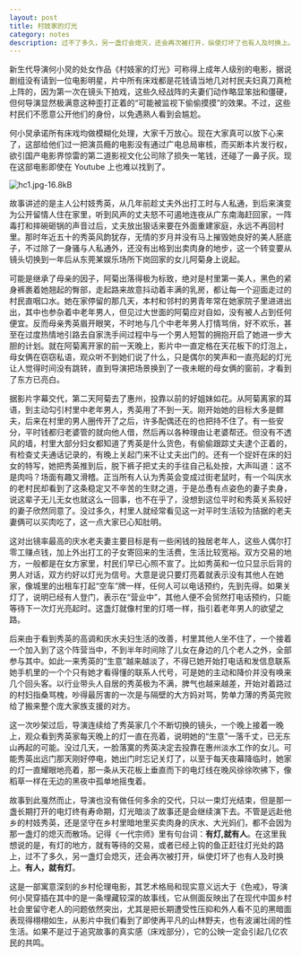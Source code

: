 ```yaml
---
layout: post
title: 村妓家的灯光
category: notes
description: 过不了多久，另一盏灯会熄灭，还会再次被打开，纵使灯坏了也有人及时换上。有人，就有灯。
---
```


新生代导演何小炅的处女作品《村妓家的灯光》可称得上成年人级别的电影，据说剧组没有请到一位电影明星，片中所有床戏都是花钱请当地几对村民夫妇真刀真枪上阵的，因为第一次在镜头下拍戏，这些久经战阵的夫妻们动作略显笨拙和僵硬，但何导演显然极满意这种歪打正着的“可能被监视下偷偷摸摸”的效果。不过，这些村民们不愿意公开他们的身份，以免遇熟人看到会尴尬。

何小炅承诺所有床戏均做模糊化处理，大家千万放心。现在大家真可以放下心来了，这部给他们过一把演员瘾的电影没有通过广电总局审核，而买断本片发行权，欲引国产电影界惊雷的第二道影视文化公司除了损失一笔钱，还碰了一鼻子灰。现在这部电影即使在 Youtube 上也难以找到了。

![hc1.jpg-16.8kB][1]

故事讲述的是主人公村妓秀英，从几年前趁丈夫外出打工时与人私通，到后来演变为公开留情人住在家里，听到风声的丈夫怒不可遏地连夜从广东南海赶回家，一阵毒打和摔碗砸锅的声音过后，丈夫放出狠话来要在外面重建家庭，永远不再回村里。那时年近五十的秀英风韵犹存，无情的岁月并没有马上摧毁她良好的美人胚底子，不过除了一身骚与人私通外，还没有出格到出卖肉身的地步，这一个转变要从镜头切换到一年后从东莞某娱乐场所下岗回家的女儿阿菊身上说起。

可能是继承了母亲的因子，阿菊出落得极为标致，绝对是村里第一美人，黑色的紧身裤裹着她翘起的臀部，走起路来故意抖动着丰满的乳房，都让每一个迎面走过的村民直咽口水。她在家停留的那几天，本村和邻村的男青年常在她家院子里进进出出，其中也参杂着中老年男人，但见过大世面的阿菊应对自如，没有被人占到任何便宜。反而母亲秀英眉开眼笑，不时地与几个中老年男人打情骂俏，好不欢乐，甚至在过度热情地引路去自家洗手间过程中与一个男人短暂的拥抱开启了她进一步大胆的计划。就在阿菊离开家的前一天晚上，影片中一直定格在天花板下的灯泡上，母女俩在窃窃私语，观众听不到她们说了什么，只是偶尔的笑声和一直亮起的灯光让人觉得时间没有跳转，直到导演把场景换到了一夜未眠的母女俩的窗前，才看到了东方已亮白。

据影片字幕交代，第二天阿菊去了惠州，投靠以前的好姐妹如花。从阿菊离家的耳语，到主动勾引村里中老年男人，秀英用了不到一天。刚开始她的目标大多是鳏夫，后来在村里的男人圈传开了之后，许多配偶还在的也把持不住了。有一些安分，平时钱都归老婆管的就向他人借，然后再以各种理由让老婆帮还。但没有不透风的墙，村里大部分妇女都知道了秀英是什么货色，有偷偷跟踪丈夫逮个正着的，有检查丈夫通话记录的，有晚上关起门来不让丈夫出门的。还有一个捉奸在床的妇女的特写，她把秀英推到后，脱下裤子把丈夫的手往自己私处按，大声叫道：这不是肉吗？场面有趣又滑稽。正当所有人认为秀英会变成过街老鼠时，有一个叫庆水的老村民却看到了这条稳定又不辛苦的生财之道，于是怂恿有点姿色的妻子卖身，说这辈子无儿无女也就这么一回事，也不在乎了，没想到这位平时和秀英关系较好的妻子欣然同意了。没过多久，村里人就经常看见这一对平时生活较为拮据的老夫妻俩可以买肉吃了，这一点大家已心知肚明。

这对出镜率最高的庆水老夫妻主要目标是有一些闲钱的独居老年人，这些人偶尔打零工赚点钱，加上外出打工的子女寄回来的生活费，生活比较宽裕。双方交易的地方，一般都是在女方家里，村民们早已心照不宣了。比如秀英和一位只显示后背的男人对话，双方约好以灯光为信号。大意是说只要灯亮着就表示没有其他人在她家，像城里的出租车打起“空车”牌一样，任何人可以电话预约，先到先得。如果关灯了，说明已经有人登门，表示在“营业中”，其他人便不会贸然打电话预约，只能等待下一次灯光亮起时。这盏灯就像村里的灯塔一样，指引着老年男人的欲望之路。

后来由于看到秀英的高调和庆水夫妇生活的改善，村里其他人坐不住了，一个接着一个加入到了这个阵营当中，不到半年时间除了儿女在身边的几个老人之外，全部参与其中。如此一来秀英的“生意”越来越淡了，不得已她开始打电话和发信息联系她手机里的一个个只有她才看得懂的联系人代号，可是她的主动和降价并没有唤来几个回头客。以行业带头人自居的秀英极为不满，脾气也越来越差，开始对着路过的村妇指桑骂槐，吵得最厉害的一次是与隔壁的大方妈对骂，势单力薄的秀英完败给了搬来整个庞大家族支援的对方。

这一次吵架过后，导演连续给了秀英家几个不断切换的镜头，一个晚上接着一晚上，观众看到秀英家每天晚上的灯一直在亮着，说明她的“生意”一落千丈，已无东山再起的可能。没过几天，一脸落寞的秀英决定去投靠在惠州淡水工作的女儿。可能秀英出远门那天刚好停电，她出门时忘记关灯了，以至于每天夜幕降临时，她家的灯一直耀眼地亮着，那一条从天花板上垂直而下的电灯线在晚风徐徐吹拂下，像稻草一样在无边的黑夜中孤单地摇曳着。

故事到此戛然而止，导演也没有做任何多余的交代，只以一束灯光结束，但是那一盏长期打开的电灯终有寿命期，灯光暗淡了故事还是会继续演下去。不管是远赴他乡的村妓秀英，还是坚守在乡村里暗地里买卖肉身的庆水、大光妈们，都不会因为那一盏灯的熄灭而散场。记得《一代宗师》里有句台词：**有灯,就有人**。在这里我想说的是，有灯的地方，就有等待的交易，或者已经上钩的鱼正赶往灯光处的路上，过不了多久，另一盏灯会熄灭，还会再次被打开，纵使灯坏了也有人及时换上。**有人，就有灯**。

这是一部寓意深刻的乡村伦理电影，其艺术格局和现实意义远大于《色戒》，导演何小炅穿插在其中的是一条埋藏较深的故事线，它从侧面反映出了在现代中国乡村社会里留守老人的问题依然突出，尤其是把长期遭受性压抑和外人看不见的黑暗面表现得栩栩如生，从影片中我们看到了即使再平凡的山林野夫，也有波澜壮阔的性生活。如果不是过于追究故事的真实感（床戏部分），它的公映一定会引起几亿农民的共鸣。


  [1]: https://cdn.gushihao.com/hc1.jpg
